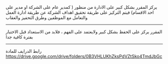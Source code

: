 يركز المقرر بشكل كبير على الادارة من منظور ( كمدير عام على الشركة او مدير على احد الاقسام) فيتم التركيز على طريقة تحقيق
اهداف الشركة عن طريقة ادارة العمل والتعامل مع الموظفين وطرق التحفيز والعقاب

---
المقرر يركز على الحفظ بشكل كبير ولايعتمد على الفهم ، فلابد من الاستعداد قبل الاختبار بفترة كافية جدا

---
رابط الدرايف للمادة
https://drive.google.com/drive/folders/0B3VHLUKhZksPdVZtSko4TmdJbGc
